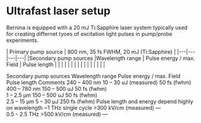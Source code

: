 # Ultrafast laser setup
Bernina is equipped with a 20 mJ Ti:Sapphire laser system typically used for creating differnet tyoes of excitation light pulses in pump/probe experiments.




|  Primary pump source   | <td colspan=3>800 nm, 35 fs FWHM, 20 mJ (Ti:Sapphire)  |
|---|---|---|---|
|Secondary pump sources |Wavelength range 	| Pulse energy / max. Field |	Pulse length | 
|   |   |   |   |
|   |   |   |   |
|   |   |   |   |


Secondary pump sources 	Wavelength range 	Pulse energy / max. Field 	Pulse length 	Comments
240 – 400 nm      	10 – 30 uJ (measured)   	50 fs (fwhm) 	 
400 – 780 nm 	150 – 500 uJ 	50 fs (fwhm) 	 
1 – 2.5 µm 	150 – 500 uJ 	50 fs (fwhm) 	 
2.5 – 15 µm 	5 – 30 µJ 	250 fs (fwhm) 	Pulse length and energy depend highly on wavelength
~1 THz single cycle 	>300 kV/cm (measured) 	— 	 
0.5 – 2.5 THz 	>500 kV/cm (measured) 	— 	 
